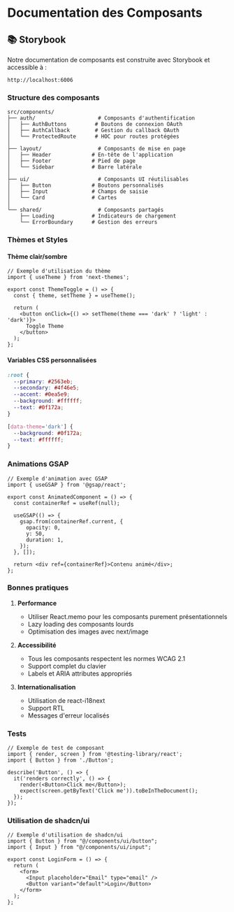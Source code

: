 # Documentation des Composants

## 📚 Storybook

Notre documentation de composants est construite avec Storybook et accessible à :
```
http://localhost:6006
```

### Structure des composants

```
src/components/
├── auth/                    # Composants d'authentification
│   ├── AuthButtons         # Boutons de connexion OAuth
│   ├── AuthCallback        # Gestion du callback OAuth
│   └── ProtectedRoute      # HOC pour routes protégées
│
├── layout/                  # Composants de mise en page
│   ├── Header             # En-tête de l'application
│   ├── Footer             # Pied de page
│   └── Sidebar            # Barre latérale
│
├── ui/                      # Composants UI réutilisables
│   ├── Button             # Boutons personnalisés
│   ├── Input              # Champs de saisie
│   └── Card               # Cartes
│
└── shared/                  # Composants partagés
    ├── Loading            # Indicateurs de chargement
    └── ErrorBoundary      # Gestion des erreurs
```

### Thèmes et Styles

#### Thème clair/sombre

```tsx
// Exemple d'utilisation du thème
import { useTheme } from 'next-themes';

export const ThemeToggle = () => {
  const { theme, setTheme } = useTheme();
  
  return (
    <button onClick={() => setTheme(theme === 'dark' ? 'light' : 'dark')}>
      Toggle Theme
    </button>
  );
};
```

#### Variables CSS personnalisées

```css
:root {
  --primary: #2563eb;
  --secondary: #4f46e5;
  --accent: #0ea5e9;
  --background: #ffffff;
  --text: #0f172a;
}

[data-theme='dark'] {
  --background: #0f172a;
  --text: #ffffff;
}
```

### Animations GSAP

```tsx
// Exemple d'animation avec GSAP
import { useGSAP } from '@gsap/react';

export const AnimatedComponent = () => {
  const containerRef = useRef(null);
  
  useGSAP(() => {
    gsap.from(containerRef.current, {
      opacity: 0,
      y: 50,
      duration: 1,
    });
  }, []);

  return <div ref={containerRef}>Contenu animé</div>;
};
```

### Bonnes pratiques

1. **Performance**
   - Utiliser React.memo pour les composants purement présentationnels
   - Lazy loading des composants lourds
   - Optimisation des images avec next/image

2. **Accessibilité**
   - Tous les composants respectent les normes WCAG 2.1
   - Support complet du clavier
   - Labels et ARIA attributes appropriés

3. **Internationalisation**
   - Utilisation de react-i18next
   - Support RTL
   - Messages d'erreur localisés

### Tests

```tsx
// Exemple de test de composant
import { render, screen } from '@testing-library/react';
import { Button } from './Button';

describe('Button', () => {
  it('renders correctly', () => {
    render(<Button>Click me</Button>);
    expect(screen.getByText('Click me')).toBeInTheDocument();
  });
});
```

### Utilisation de shadcn/ui

```tsx
// Exemple d'utilisation de shadcn/ui
import { Button } from "@/components/ui/button";
import { Input } from "@/components/ui/input";

export const LoginForm = () => {
  return (
    <form>
      <Input placeholder="Email" type="email" />
      <Button variant="default">Login</Button>
    </form>
  );
};
```
